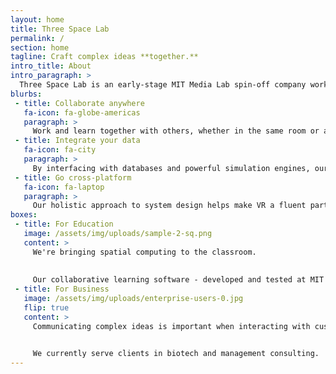 ```yaml
---
layout: home
title: Three Space Lab
permalink: /
section: home
tagline: Craft complex ideas **together.**
intro_title: About
intro_paragraph: >
  Three Space Lab is an early-stage MIT Media Lab spin-off company working on VR and AR software solutions for education, training, and workplace learning, with a focus on uses of interactive simulation. Some previous projects have focused on electricity and magnetism, crystalline structures, 3D scanning, and tools for visual design of brands. We are a team of designers and engineers focused on building world-class collaborative spatial computing systems. Our work builds on years of experience in multi-user virtual reality and scientific visualization.
blurbs:
 - title: Collaborate anywhere
   fa-icon: fa-globe-americas
   paragraph: >
     Work and learn together with others, whether in the same room or around the world. Easily share your activities with colleagues.
 - title: Integrate your data
   fa-icon: fa-city
   paragraph: >
     By interfacing with databases and powerful simulation engines, our software facilitates practical use cases and deep dynamical interaction.
 - title: Go cross-platform
   fa-icon: fa-laptop
   paragraph: >
     Our holistic approach to system design helps make VR a fluent part of your workflow. With deep knowledge of the design space, we know how to pick the right tool for each job.
boxes:
 - title: For Education
   image: /assets/img/uploads/sample-2-sq.png
   content: >
     We're bringing spatial computing to the classroom.
     
     
     Our collaborative learning software - developed and tested at MIT - creates a virtual science lab in which students can study and experiment directly with fundamental forces.
 - title: For Business
   image: /assets/img/uploads/enterprise-users-0.jpg
   flip: true
   content: >
     Communicating complex ideas is important when interacting with customers and investors, and also amongst employees.


     We currently serve clients in biotech and management consulting.
---
```

